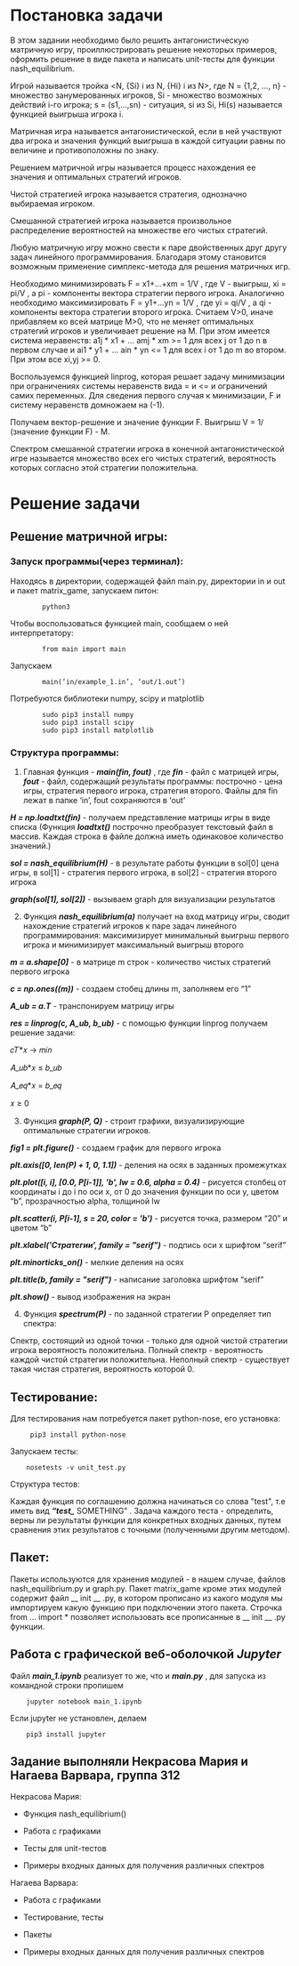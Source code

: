   Постановка задачи
====================
  В этом задании необходимо было решить антагонистическую матричную игру, проиллюстрировать решение некоторых примеров, оформить решение в виде пакета и написать unit-тесты для функции nash_equilibrium.
 
  Игрой называется тройка <N, {Si} i из N, {Hi} i из N>, где N = {1,2, ..., n} - множество занумерованных игроков, Si - множество возможных действий i-го игрока; s = (s1,...,sn) - ситуация, si из Si, Hi(s) называется функцией выигрыша игрока i. 

  Матричная игра называется антагонистической, если в ней участвуют два игрока и значения функций выигрыша в каждой ситуации равны по величине и противоположны по знаку.

Решением матричной игры называется процесс нахождения ее значения и оптимальных стратегий игроков.

Чистой стратегией игрока называется  стратегия, однозначно выбираемая игроком.

Смешанной стратегией игрока называется произвольное распределение вероятностей на множестве его чистых стратегий.

Любую матричную игру можно свести к паре двойственных друг другу задач линейного программирования. Благодаря этому становится возможным применение симплекс-метода для решения матричных игр.

Необходимо минимизировать F = x1+...+xm = 1/V , где V - выигрыш, xi = pi/V , а pi - компоненты вектора стратегии первого игрока. Аналогично необходимо максимизировать F = y1+...yn = 1/V , где yi = qi/V , а qi - компоненты вектора стратегии второго игрока.  Считаем V>0, иначе прибавляем ко всей матрице M>0, что не меняет оптимальных стратегий игроков и увеличивает решение на M.
При этом имеется система неравенств: a1j * x1 + … amj * xm >= 1 для всех j от 1 до n в первом случае и  ai1 * y1 + … ain * yn <= 1 для всех i от 1 до m во втором. При этом все xi,yj >= 0.  

Воспользуемся функцией linprog, которая решает задачу минимизации при ограничениях системы неравенств вида = и <= и ограничений самих  переменных. Для сведения первого случая к минимизации, F и систему неравенств  домножаем на (-1). 

Получаем вектор-решение и значение функции F. Выигрыш V = 1/ (значение функции F) - M. 

Спектром смешанной стратегии игрока в конечной антагонистической игре называется множество всех его чистых стратегий, вероятность которых согласно этой стратегии положительна.

Решение задачи
==============
Решение матричной игры:
-----------------------

### Запуск программы(через терминал):

Находясь в директории, содержащей файл main.py, директории in и out и пакет matrix_game, запускаем питон:

			python3
      
Чтобы воспользоваться функцией main, сообщаем о ней интерпретатору:

			from main import main
      
Запускаем

			main(‘in/example_1.in’, ‘out/1.out’)

Потребуются библиотеки numpy, scipy и matplotlib

			sudo pip3 install numpy
			sudo pip3 install scipy
			sudo pip3 install matplotlib

### Структура программы:

1. Главная функция - ***main(fin, fout)*** , где ***fin*** - файл с матрицей игры, ***fout*** - файл, содержащий результаты программы: построчно - цена игры, стратегия первого игрока, стратегия второго. Файлы для fin лежат в папке ‘in’, fout сохраняются в ‘out’

***H = np.loadtxt(fin)***	-	получаем представление матрицы игры в виде списка
(Функция ***loadtxt()*** построчно преобразует текстовый файл в массив. Каждая строка в файле должна иметь одинаковое количество значений.)

***sol = nash_equilibrium(H)***	-	в результате работы функции в sol[0] цена игры, в sol[1] - стратегия первого игрока, в sol[2] - стратегия второго игрока

***graph(sol[1], sol[2])***		-	вызываем graph для визуализации результатов

2. Функция ***nash_equilibrium(a)*** получает на вход матрицу игры, сводит нахождение стратегий игроков к паре задач линейного программирования: максимизирует минимальный выигрыш первого игрока и минимизирует максимальный выигрыш второго

***m = a.shape[0]***	-	в матрице m строк - количество чистых стратегий первого игрока

***c = np.ones((m))***	-	создаем стобец длины m, заполняем его “1” 

***A_ub = a.T***		-	транспонируем матрицу игры
                                    
***res = linprog(c, A_ub, b_ub)***	 -	с помощью функции linprog получаем решение задачи:

𝑐𝑇*𝑥 → 𝑚𝑖𝑛

𝐴_𝑢𝑏*𝑥 ≤ 𝑏_𝑢𝑏 

𝐴_𝑒𝑞*𝑥 = 𝑏_𝑒𝑞 

𝑥 ≥ 0

3. Функция ***graph(P, Q)***  - строит графики, визуализирующие оптимальные стратегии игроков.

***fig1 = plt.figure()***	-	создаем график для первого игрока

***plt.axis([0, len(P) + 1, 0, 1.1])***		-	деления на осях в заданных промежутках

***plt.plot([i, i], [0.0, P[i-1]], 'b', lw = 0.6, alpha = 0.4)***	-	рисуется столбец от координаты i до i по оси x, от 0 до значения функции по оси y, цветом “b”, прозрачностью alpha, толщиной lw 
 
***plt.scatter(i, P[i-1], s = 20, color = 'b')***			-	рисуется точка, размером “20” и цветом “b”

***plt.xlabel('Стратегии', family = "serif")***	-	подпись оси x шрифтом “serif”

***plt.minorticks_on()***	-	мелкие деления на осях

***plt.title(b, family = "serif")***	-	написание заголовка шрифтом “serif”

***plt.show()***	-	вывод изображения на экран

4. Функция ***spectrum(P)***  - по заданной стратегии P определяет тип спектра:

Спектр, состоящий из одной точки - только для одной чистой стратегии игрока вероятность положительна. Полный спектр - вероятность каждой чистой стратегии положительна. Неполный спектр - существует такая чистая стратегия, вероятность которой 0.

Тестирование:
---------------

Для тестирования нам потребуется пакет python-nose, его установка:

   		 pip3 install python-nose
  
Запускаем тесты:

  		nosetests -v unit_test.py
  
Структура тестов:

Каждая функция по соглашению должна начинаться со слова "test", т.е иметь вид ***“test_*** SOMETHING” . Задача каждого теста - определить, верны ли результаты функции для конкретных входных данных, путем сравнения этих результатов с точными (полученными другим методом).

Пакет:
---------

Пакеты используются для хранения модулей - в нашем случае, файлов nash_equilibrium.py и graph.py. Пакет matrix_game кроме этих модулей содержит файл __ init __ .py, в котором прописано из какого модуля мы импортируем какую функцию при подключении этого пакета. Строчка from … import *  позволяет использовать все прописанные в __ init __ .py функции.

Работа с графической веб-оболочкой ***Jupyter*** 
--------------------------------------------------

Файл ***main_1.ipynb*** реализует то же, что и ***main.py*** , для запуска из командной строки пропишем

		jupyter notebook main_1.ipynb 
	
Если jupyter не установлен, делаем

		pip3 install jupyter	

Задание выполняли Некрасова Мария и Нагаева Варвара, группа 312
----------------------------------------------------------------

Некрасова Мария:

* Функция nash_equilibrium()

* Работа с графиками

* Тесты для unit-тестов

* Примеры входных данных для получения различных спектров


Нагаева Варвара:

* Работа с графиками

* Тестирование, тесты

* Пакеты

* Примеры входных данных для получения различных спектров

